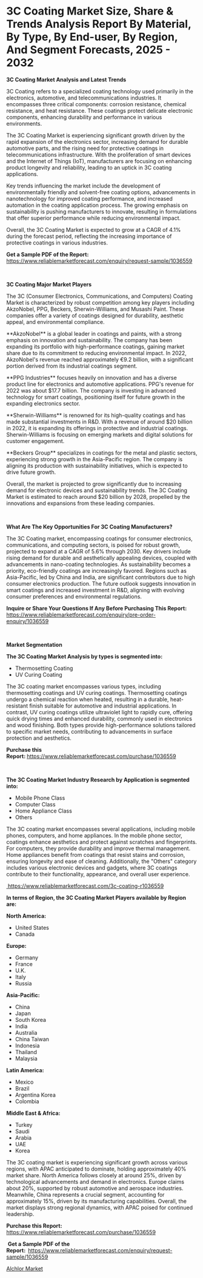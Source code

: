 <p><h1>3C Coating Market Size, Share & Trends Analysis Report By Material, By Type, By End-user, By Region, And Segment Forecasts, 2025 - 2032</h1></p><p><strong>3C Coating Market Analysis and Latest Trends</strong></p>
<p><p>3C Coating refers to a specialized coating technology used primarily in the electronics, automotive, and telecommunications industries. It encompasses three critical components: corrosion resistance, chemical resistance, and heat resistance. These coatings protect delicate electronic components, enhancing durability and performance in various environments.</p><p>The 3C Coating Market is experiencing significant growth driven by the rapid expansion of the electronics sector, increasing demand for durable automotive parts, and the rising need for protective coatings in telecommunications infrastructure. With the proliferation of smart devices and the Internet of Things (IoT), manufacturers are focusing on enhancing product longevity and reliability, leading to an uptick in 3C coating applications.</p><p>Key trends influencing the market include the development of environmentally friendly and solvent-free coating options, advancements in nanotechnology for improved coating performance, and increased automation in the coating application process. The growing emphasis on sustainability is pushing manufacturers to innovate, resulting in formulations that offer superior performance while reducing environmental impact.</p><p>Overall, the 3C Coating Market is expected to grow at a CAGR of 4.1% during the forecast period, reflecting the increasing importance of protective coatings in various industries.</p></p>
<p><strong>Get a Sample PDF of the Report:&nbsp;</strong> <a href="https://www.reliablemarketforecast.com/enquiry/request-sample/1036559?utm_campaign=3574&utm_medium=2&utm_source=Github&utm_content=ia&utm_term=02042025&utm_id=3c-coating">https://www.reliablemarketforecast.com/enquiry/request-sample/1036559</a></p>
<p>&nbsp;</p>
<p><strong>3C Coating Major Market Players</strong></p>
<p><p>The 3C (Consumer Electronics, Communications, and Computers) Coating Market is characterized by robust competition among key players including AkzoNobel, PPG, Beckers, Sherwin-Williams, and Musashi Paint. These companies offer a variety of coatings designed for durability, aesthetic appeal, and environmental compliance.</p><p>**AkzoNobel** is a global leader in coatings and paints, with a strong emphasis on innovation and sustainability. The company has been expanding its portfolio with high-performance coatings, gaining market share due to its commitment to reducing environmental impact. In 2022, AkzoNobel's revenue reached approximately €9.2 billion, with a significant portion derived from its industrial coatings segment.</p><p>**PPG Industries** focuses heavily on innovation and has a diverse product line for electronics and automotive applications. PPG's revenue for 2022 was about $17.7 billion. The company is investing in advanced technology for smart coatings, positioning itself for future growth in the expanding electronics sector.</p><p>**Sherwin-Williams** is renowned for its high-quality coatings and has made substantial investments in R&D. With a revenue of around $20 billion in 2022, it is expanding its offerings in protective and industrial coatings. Sherwin-Williams is focusing on emerging markets and digital solutions for customer engagement.</p><p>**Beckers Group** specializes in coatings for the metal and plastic sectors, experiencing strong growth in the Asia-Pacific region. The company is aligning its production with sustainability initiatives, which is expected to drive future growth.</p><p>Overall, the market is projected to grow significantly due to increasing demand for electronic devices and sustainability trends. The 3C Coating Market is estimated to reach around $20 billion by 2028, propelled by the innovations and expansions from these leading companies.</p></p>
<p>&nbsp;</p>
<p><strong>What Are The Key Opportunities For 3C Coating Manufacturers?</strong></p>
<p><p>The 3C Coating market, encompassing coatings for consumer electronics, communications, and computing sectors, is poised for robust growth, projected to expand at a CAGR of 5.6% through 2030. Key drivers include rising demand for durable and aesthetically appealing devices, coupled with advancements in nano-coating technologies. As sustainability becomes a priority, eco-friendly coatings are increasingly favored. Regions such as Asia-Pacific, led by China and India, are significant contributors due to high consumer electronics production. The future outlook suggests innovation in smart coatings and increased investment in R&D, aligning with evolving consumer preferences and environmental regulations.</p></p>
<p><strong>Inquire or Share Your Questions If Any Before Purchasing This Report:</strong> <a href="https://www.reliablemarketforecast.com/enquiry/pre-order-enquiry/1036559?utm_campaign=3574&utm_medium=2&utm_source=Github&utm_content=ia&utm_term=02042025&utm_id=3c-coating">https://www.reliablemarketforecast.com/enquiry/pre-order-enquiry/1036559</a></p>
<p>&nbsp;</p>
<p><strong>Market Segmentation</strong></p>
<p><strong>The 3C Coating Market Analysis by types is segmented into:</strong></p>
<p><ul><li>Thermosetting Coating</li><li>UV Curing Coating</li></ul></p>
<p><p>The 3C coating market encompasses various types, including thermosetting coatings and UV curing coatings. Thermosetting coatings undergo a chemical reaction when heated, resulting in a durable, heat-resistant finish suitable for automotive and industrial applications. In contrast, UV curing coatings utilize ultraviolet light to rapidly cure, offering quick drying times and enhanced durability, commonly used in electronics and wood finishing. Both types provide high-performance solutions tailored to specific market needs, contributing to advancements in surface protection and aesthetics.</p></p>
<p><strong>Purchase this Report:&nbsp;</strong><a href="https://www.reliablemarketforecast.com/purchase/1036559?utm_campaign=3574&utm_medium=2&utm_source=Github&utm_content=ia&utm_term=02042025&utm_id=3c-coating">https://www.reliablemarketforecast.com/purchase/1036559</a></p>
<p>&nbsp;</p>
<p><strong>The 3C Coating Market Industry Research by Application is segmented into:</strong></p>
<p><ul><li>Mobile Phone Class</li><li>Computer Class</li><li>Home Appliance Class</li><li>Others</li></ul></p>
<p><p>The 3C coating market encompasses several applications, including mobile phones, computers, and home appliances. In the mobile phone sector, coatings enhance aesthetics and protect against scratches and fingerprints. For computers, they provide durability and improve thermal management. Home appliances benefit from coatings that resist stains and corrosion, ensuring longevity and ease of cleaning. Additionally, the "Others" category includes various electronic devices and gadgets, where 3C coatings contribute to their functionality, appearance, and overall user experience.</p></p>
<p><a href="https://www.reliablemarketforecast.com/3c-coating-r1036559?utm_campaign=3574&utm_medium=2&utm_source=Github&utm_content=ia&utm_term=02042025&utm_id=3c-coating">&nbsp;https://www.reliablemarketforecast.com/3c-coating-r1036559</a></p>
<p><strong>In terms of Region, the 3C Coating Market Players available by Region are:</strong></p>
<p>
    <p> <strong> North America: </strong>
        <ul>
            <li>United States</li>
            <li>Canada</li>
        </ul>
        </p> 
    <p> <strong> Europe: </strong>
        <ul>
            <li>Germany</li>
            <li>France</li>
            <li>U.K.</li>
            <li>Italy</li>
            <li>Russia</li>
        </ul>
        </p> 
    <p> <strong> Asia-Pacific: </strong>
        <ul>
            <li>China</li>
            <li>Japan</li>
            <li>South Korea</li>
            <li>India</li>
            <li>Australia</li>
            <li>China Taiwan</li>
            <li>Indonesia</li>
            <li>Thailand</li>
            <li>Malaysia</li>
        </ul>
        </p> 
    <p> <strong> Latin America: </strong>
        <ul>
            <li>Mexico</li>
            <li>Brazil</li>
            <li>Argentina Korea</li>
            <li>Colombia</li>
        </ul>
        </p> 
    <p> <strong> Middle East & Africa: </strong>
        <ul>
            <li>Turkey</li>
            <li>Saudi</li>
            <li>Arabia</li>
            <li>UAE</li>
            <li>Korea</li>
        </ul>
    </p>
    </p>
<p><p>The 3C coating market is experiencing significant growth across various regions, with APAC anticipated to dominate, holding approximately 40% market share. North America follows closely at around 25%, driven by technological advancements and demand in electronics. Europe claims about 20%, supported by robust automotive and aerospace industries. Meanwhile, China represents a crucial segment, accounting for approximately 15%, driven by its manufacturing capabilities. Overall, the market displays strong regional dynamics, with APAC poised for continued leadership.</p></p>
<p><strong>Purchase this Report: </strong><a href="https://www.reliablemarketforecast.com/purchase/1036559?utm_campaign=3574&utm_medium=2&utm_source=Github&utm_content=ia&utm_term=02042025&utm_id=3c-coating">https://www.reliablemarketforecast.com/purchase/1036559</a></p>
<p>&nbsp;<strong>Get a Sample PDF of the Report:&nbsp;&nbsp;</strong><a href="https://www.reliablemarketforecast.com/enquiry/request-sample/1036559?utm_campaign=3574&utm_medium=2&utm_source=Github&utm_content=ia&utm_term=02042025&utm_id=3c-coating">https://www.reliablemarketforecast.com/enquiry/request-sample/1036559</a></p>
<p><strong></strong></p>
<p><p><a href="https://github.com/cobinaydin13/Market-Research-Report-List-1/blob/main/alchlor-market.md?utm_campaign=3574&utm_medium=2&utm_source=Github&utm_content=ia&utm_term=02042025&utm_id=3c-coating">Alchlor Market</a></p></p>